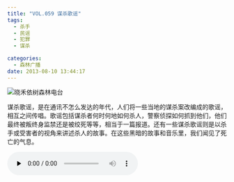 ```yaml
---
title: "VOL.059 谋杀歌谣"
tags:
  - 杀手
  - 民谣
  - 犯罪
  - 谋杀

categories:
  - 森林广播
date: 2013-08-10 13:44:17
---
```


![晓禾依树森林电台](../../../images/radiocover/radio_059.jpg) 

谋杀歌谣，是在通讯不怎么发达的年代，人们将一些当地的谋杀案改编成的歌谣，相互之间传唱。歌谣包括谋杀者何时何地如何杀人，警察侦探如何抓到他们，他们最终被叛终身监禁还是被绞死等等，相当于一篇报道。还有一些谋杀歌谣则是以杀手或受害者的视角来讲述杀人的故事。在这些黑暗的故事和音乐里，我们闻见了死亡的气息。   

<audio id="audio" controls="" preload="none">
  <source id="mp3" src="http://www.coletree.com/radio/coletree_radio_059.mp3">
</audio>